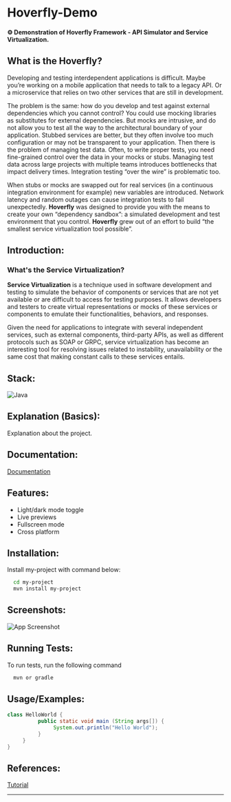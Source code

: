 # Hoverfly-Demo

#### ⚙️ Demonstration of Hoverfly Framework - API Simulator and Service Virtualization.

## What is the Hoverfly?

Developing and testing interdependent applications is difficult.
Maybe you’re working on a mobile application that needs to talk to a legacy API. Or a microservice that relies on two other services that are still in development.

The problem is the same: how do you develop and test against external dependencies which you cannot control?
You could use mocking libraries as substitutes for external dependencies. But mocks are intrusive, and do not allow  you to test all the way to the architectural boundary of your application.
Stubbed services are better, but they often involve too much configuration or may not be transparent to your application.
Then there is the problem of managing test data. Often, to write proper tests, you need fine-grained control over the data in your mocks or stubs. Managing test data across large projects with multiple teams introduces bottlenecks that impact delivery times.
Integration testing “over the wire” is problematic too.

When stubs or mocks are swapped out for real services (in a continuous integration environment for example) new variables are introduced. Network latency and random outages can cause integration tests to fail unexpectedly.
**Hoverfly** was designed to provide you with the means to create your own “dependency sandbox”: a simulated development and test environment that you control.
**Hoverfly** grew out of an effort to build “the smallest service virtualization tool possible”.

## Introduction:

### What's the Service Virtualization?

**Service Virtualization** is a technique used in software development and testing to simulate the behavior of components or services that are not yet available or are difficult to access for testing purposes.
It allows developers and testers to create virtual representations or mocks of these services or components to emulate their functionalities, behaviors, and responses.

Given the need for applications to integrate with several independent services, such as external components, third-party APIs, as well as different protocols such as SOAP or GRPC, service virtualization has become an interesting tool for resolving issues related to instability, unavailability or the same cost that making constant calls to these services entails.

## Stack:

![Java](https://img.shields.io/badge/java-%23ED8B00.svg?style=for-the-badge&logo=openjdk&logoColor=white)

## Explanation (Basics):

Explanation about the project.

## Documentation:

[Documentation](https://linktodocumentation)

## Features:

- Light/dark mode toggle
- Live previews
- Fullscreen mode
- Cross platform

## Installation:

Install my-project with command below:

```bash
  cd my-project
  mvn install my-project
```

## Screenshots:

![App Screenshot](https://via.placeholder.com/468x300?text=App+Screenshot+Here)

## Running Tests:

To run tests, run the following command

```bash
  mvn or gradle
```

## Usage/Examples:

```java
class HelloWorld {
          public static void main (String args[]) {
               System.out.println("Hello World");
          }
     }
}
```

## References:

[Tutorial](https://linktotutorial)

---
